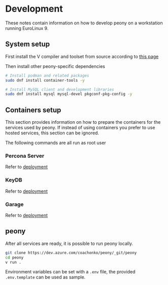# Development

These notes contain information on how to develop peony on a workstation running EuroLinux 9.

## System setup

First install the V compiler and toolset from source according to [this page](https://github.com/vlang/v)

Then install other peony-specific dependencies

```bash
# Install podman and related packages
sudo dnf install container-tools -y

# Install MySQL client and development libraries
sudo dnf install mysql mysql-devel pkgconf-pkg-config -y
```

## Containers setup

This section provides information on how to prepare the containers for the services used by peony. 
If instead of using containers you prefer to use hosted services, this section can be ignored.

The following commands are all run as root user

### Percona Server

Refer to [deployment](../deployment/03_percona_server.md)

### KeyDB

Refer to [deployment](../deployment/04_keydb.md)

### Garage

Refer to [deployment](../deployment/05_garage.md)

## peony

After all services are ready, it is possible to run peony locally.

```bash
git clone https://dev.azure.com/coachonko/peony/_git/peony
cd peony
v run .
```

Environment variables can be set with a `.env` file, the provided `.env.template` can be used as sample.